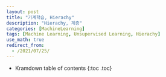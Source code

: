 ```yaml
---
layout: post
title: "기계학습, Hierachy"
description: "Hierachy, 계층"
categories: [MachineLearning]
tags: [Machine Learning, Unsupervised Learning, Hierachy]
use_math: true
redirect_from:
  - /2021/07/25/
---
```


* Kramdown table of contents
{:toc .toc}      
